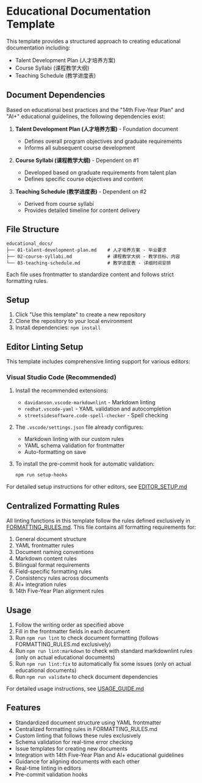# Educational Documentation Template

This template provides a structured approach to creating educational documentation including:
- Talent Development Plan (人才培养方案)
- Course Syllabi (课程教学大纲)
- Teaching Schedule (教学进度表)

## Document Dependencies

Based on educational best practices and the "14th Five-Year Plan" and "AI+" educational guidelines, the following dependencies exist:

1. **Talent Development Plan (人才培养方案)** - Foundation document
   - Defines overall program objectives and graduate requirements
   - Informs all subsequent course development

2. **Course Syllabi (课程教学大纲)** - Dependent on #1
   - Developed based on graduate requirements from talent plan
   - Defines specific course objectives and content

3. **Teaching Schedule (教学进度表)** - Dependent on #2
   - Derived from course syllabi
   - Provides detailed timeline for content delivery

## File Structure

```
educational_docs/
├── 01-talent-development-plan.md    # 人才培养方案 - 毕业要求
├── 02-course-syllabi.md             # 课程教学大纲 - 教学目标、内容
└── 03-teaching-schedule.md          # 教学进度表 - 详细时间安排
```

Each file uses frontmatter to standardize content and follows strict formatting rules.

## Setup

1. Click "Use this template" to create a new repository
2. Clone the repository to your local environment
3. Install dependencies: `npm install`

## Editor Linting Setup

This template includes comprehensive linting support for various editors:

### Visual Studio Code (Recommended)

1. Install the recommended extensions:
   - `davidanson.vscode-markdownlint` - Markdown linting
   - `redhat.vscode-yaml` - YAML validation and autocompletion
   - `streetsidesoftware.code-spell-checker` - Spell checking

2. The `.vscode/settings.json` file already configures:
   - Markdown linting with our custom rules
   - YAML schema validation for frontmatter
   - Auto-formatting on save

3. To install the pre-commit hook for automatic validation:
   ```bash
   npm run setup-hooks
   ```

For detailed setup instructions for other editors, see [EDITOR_SETUP.md](EDITOR_SETUP.md)

## Centralized Formatting Rules

All linting functions in this template follow the rules defined exclusively in [FORMATTING_RULES.md](FORMATTING_RULES.md). This file contains all formatting requirements for:

1. General document structure
2. YAML frontmatter rules
3. Document naming conventions
4. Markdown content rules
5. Bilingual format requirements
6. Field-specific formatting rules
7. Consistency rules across documents
8. AI+ integration rules
9. 14th Five-Year Plan alignment rules

## Usage

1. Follow the writing order as specified above
2. Fill in the frontmatter fields in each document
3. Run `npm run lint` to check document formatting (follows FORMATTING_RULES.md exclusively)
4. Run `npm run lint:markdown` to check with standard markdownlint rules (only on actual educational documents)
5. Run `npm run lint:fix` to automatically fix some issues (only on actual educational documents)
6. Run `npm run validate` to check document dependencies

For detailed usage instructions, see [USAGE_GUIDE.md](USAGE_GUIDE.md)

## Features

- Standardized document structure using YAML frontmatter
- Centralized formatting rules in FORMATTING_RULES.md
- Custom linting that follows these rules exclusively
- Schema validation for real-time error checking
- Issue templates for creating new documents
- Integration with 14th Five-Year Plan and AI+ educational guidelines
- Guidance for aligning documents with each other
- Real-time linting in editors
- Pre-commit validation hooks